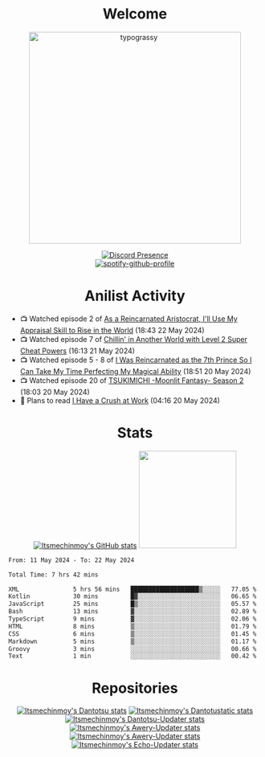 <div align="center">

# Welcome
<a href="https://github.com/kawarimidoll/typograssy">
    <img alt="typograssy" src="https://typograssy.deno.dev/api?text=%E3%82%88%E3%81%86%E3%81%93%E3%81%9D%E3%81%BF%E3%81%AA%E3%81%95%E3%82%93%20-%20Itsmechinmoy--&&l0=none&l1=82d9d0&l2=027353&l3=038c4c&l4=01402e&bg=none&frame=none&speed=100&comment=" width="421.99">
</a>

[![Discord Presence](https://lanyard.cnrad.dev/api/523539866311720963?theme=dark&bg=Oe1116&animated=false&hideDiscrim=true&borderRadius=30px&hideActivity=whenNotUsed)](https://discord.com/users/523539866311720963)<br>
[![spotify-github-profile](https://spotify-github-profile.vercel.app/api/view?uid=31zczwoe3obxakjgkio7anubhkaq&cover_image=true&theme=novatorem&show_offline=true&background_color=121212&interchange=false&bar_color=53b14f&bar_color=ffffff&bar_color_cover=false)](https://spotify-github-profile.vercel.app/api/view?uid=31zczwoe3obxakjgkio7anubhkaq&redirect=true)
</div>

<div align="center">

# Anilist Activity
</div>
<!-- ANILIST_ACTIVITY:start -->

-   📺 Watched episode 2 of [As a Reincarnated Aristocrat, I'll Use My Appraisal Skill to Rise in the World](https://anilist.co/anime/164702) (18:43 22 May 2024)
-   📺 Watched episode 7 of [Chillin' in Another World with Level 2 Super Cheat Powers](https://anilist.co/anime/170130) (16:13 21 May 2024)
-   📺 Watched episode 5 - 8 of [I Was Reincarnated as the 7th Prince So I Can Take My Time Perfecting My Magical Ability](https://anilist.co/anime/156415) (18:51 20 May 2024)
-   📺 Watched episode 20 of [TSUKIMICHI -Moonlit Fantasy- Season 2](https://anilist.co/anime/139518) (18:03 20 May 2024)
-   📖 Plans to read [I Have a Crush at Work](https://anilist.co/manga/116333) (04:16 20 May 2024)

<!-- ANILIST_ACTIVITY:end -->
<div align="center">
    
# Stats
[![Itsmechinmoy's GitHub stats](https://github-readme-stats.vercel.app/api?username=itsmechinmoy&show_icons=true&theme=algolia)](https://github.com/anuraghazra/github-readme-stats)
<img src="https://github-readme-stackoverflow.vercel.app/?userID=25004176&theme=dark" height="194"/>
</div>
<!--START_SECTION:waka-->

```txt
From: 11 May 2024 - To: 22 May 2024

Total Time: 7 hrs 42 mins

XML               5 hrs 56 mins   ███████████████████▒░░░░░   77.05 %
Kotlin            30 mins         █▓░░░░░░░░░░░░░░░░░░░░░░░   06.65 %
JavaScript        25 mins         █▒░░░░░░░░░░░░░░░░░░░░░░░   05.57 %
Bash              13 mins         ▓░░░░░░░░░░░░░░░░░░░░░░░░   02.89 %
TypeScript        9 mins          ▓░░░░░░░░░░░░░░░░░░░░░░░░   02.06 %
HTML              8 mins          ▒░░░░░░░░░░░░░░░░░░░░░░░░   01.79 %
CSS               6 mins          ▒░░░░░░░░░░░░░░░░░░░░░░░░   01.45 %
Markdown          5 mins          ▒░░░░░░░░░░░░░░░░░░░░░░░░   01.17 %
Groovy            3 mins          ░░░░░░░░░░░░░░░░░░░░░░░░░   00.66 %
Text              1 min           ░░░░░░░░░░░░░░░░░░░░░░░░░   00.42 %
```

<!--END_SECTION:waka-->
<div align="center">

# Repositories
[![Itsmechinmoy's Dantotsu stats](https://github-readme-stats.vercel.app/api/pin/?username=itsmechinmoy&repo=dantotsu&show_icons=true&theme=algolia&description_lines_count=1)](https://github.com/itsmechinmoy/dantotsu)
[![Itsmechinmoy's Dantotustatic stats](https://github-readme-stats.vercel.app/api/pin/?username=itsmechinmoy&repo=dantotustatic&show_icons=true&theme=algolia&description_lines_count=1)](https://github.com/itsmechinmoy/dantotustatic)
[![Itsmechinmoy's Dantotsu-Updater stats](https://github-readme-stats.vercel.app/api/pin/?username=itsmechinmoy&repo=dantotsu-updater&show_icons=true&theme=algolia&description_lines_count=1)](https://github.com/itsmechinmoy/dantotsu-updater)
[![Itsmechinmoy's Awery-Updater stats](https://github-readme-stats.vercel.app/api/pin/?username=itsmechinmoy&repo=awery-updater&show_icons=true&theme=algolia&description_lines_count=1)](https://github.com/itsmechinmoy/awery-updater)
[![Itsmechinmoy's Awery-Updater stats](https://github-readme-stats.vercel.app/api/pin/?username=itsmechinmoy&repo=himitsu-updater&show_icons=true&theme=algolia&description_lines_count=1)](https://github.com/itsmechinmoy/himitsu-updater)
[![Itsmechinmoy's Echo-Updater stats](https://github-readme-stats.vercel.app/api/pin/?username=itsmechinmoy&repo=echo-updater&show_icons=true&theme=algolia&description_lines_count=1)](https://github.com/itsmechinmoy/echo-updater)
</div>
